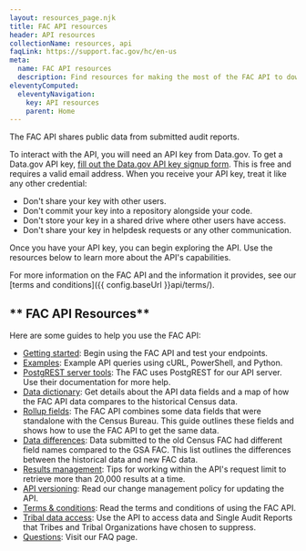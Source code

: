 ```yaml
---
layout: resources_page.njk
title: FAC API resources
header: API resources
collectionName: resources, api
faqLink: https://support.fac.gov/hc/en-us
meta:
  name: FAC API resources
  description: Find resources for making the most of the FAC API to download single audit data.
eleventyComputed:
  eleventyNavigation:
    key: API resources
    parent: Home
---
```


The FAC API shares public data from submitted audit reports.

To interact with the API, you will need an API key from Data.gov. To get a Data.gov API key, [fill out the Data.gov API key signup form](https://api.data.gov/signup/). This is free and requires a valid email address. When you receive your API key, treat it like any other credential:

- Don't share your key with other users.
- Don't commit your key into a repository alongside your code.
- Don't store your key in a shared drive where other users have access.
- Don't share your key in helpdesk requests or any other communication.

Once you have your API key, you can begin exploring the API. Use the resources below to learn more about the API's capabilities.

For more information on the FAC API and the information it provides, see our [terms and conditions]({{ config.baseUrl }}api/terms/).

## ** FAC API Resources**
Here are some guides to help you use the FAC API:

- [Getting started](https://www.fac.gov/api/getting-started/): Begin using the FAC API and test your endpoints.
- [Examples](https://www.fac.gov/api/examples/): Example API queries using cURL, PowerShell, and Python.
- [PostgREST server tools](https://postgrest.org/en/v12/): The FAC uses PostgREST for our API server. Use their documentation for more help.
- [Data dictionary](https://www.fac.gov/api/dictionary/): Get details about the API data fields and a map of how the FAC API data compares to the historical Census data.
- [Rollup fields](https://www.fac.gov/api/rollup/): The FAC API combines some data fields that were standalone with the Census Bureau. This guide outlines these fields and shows how to use the FAC API to get the same data.
- [Data differences](https://www.fac.gov/api/differences/): Data submitted to the old Census FAC had different field names compared to the GSA FAC. This list outlines the differences between the historical data and new FAC data.
- [Results management](https://www.fac.gov/api/results-management/): Tips for working within the API's request limit to retrieve more than 20,000 results at a time.
- [API versioning](https://www.fac.gov/api/versioning/): Read our change management policy for updating the API.
- [Terms & conditions](https://www.fac.gov/api/terms/): Read the terms and conditions of using the FAC API.
- [Tribal data access](https://www.fac.gov/api/tribal/): Use the API to access data and Single Audit Reports that Tribes and Tribal Organizations have chosen to suppress.
- [Questions](https://support.fac.gov/hc/en-us): Visit our FAQ page.
